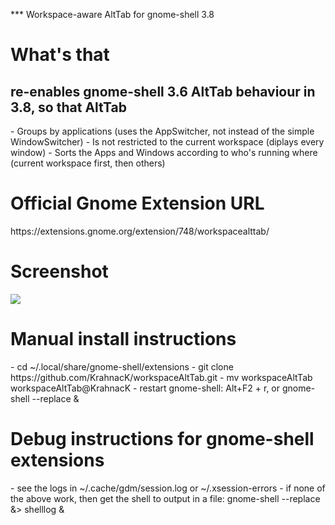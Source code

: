 *** Workspace-aware AltTab for gnome-shell 3.8

<h1>What's that</h1>
<h2>re-enables gnome-shell 3.6 AltTab behaviour in 3.8, so that AltTab</h2>
 - Groups by applications (uses the AppSwitcher, not instead of the simple WindowSwitcher)
 - Is not restricted to the current workspace (diplays every window)
 - Sorts the Apps and Windows according to who's running where (current workspace first, then others)

<h1>Official Gnome Extension URL</h1>
https://extensions.gnome.org/extension/748/workspacealttab/

<h1>Screenshot</h1>
<img src='https://extensions.gnome.org/static/extension-data/screenshots/screenshot_748.png'/>

<h1>Manual install instructions</h1>
 - cd ~/.local/share/gnome-shell/extensions
 - git clone https://github.com/KrahnacK/workspaceAltTab.git
 - mv workspaceAltTab workspaceAltTab@KrahnacK
 - restart gnome-shell: Alt+F2 + r, or gnome-shell --replace & 

<h1>Debug instructions for gnome-shell extensions</h1>
 - see the logs in ~/.cache/gdm/session.log or ~/.xsession-errors
 - if none of the above work, then get the shell to output in a file: gnome-shell --replace &> shelllog &

